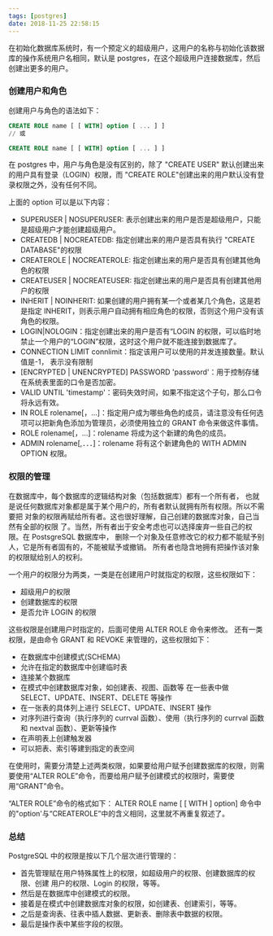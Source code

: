 ```yaml
---
tags: [postgres]
date: 2018-11-25 22:58:15
---
```


在初始化数据库系统时，有一个预定义的超级用户，这用户的名称与初始化该数据库的操作系统用户名相同，默认是 postgres，在这个超级用户连接数据库，然后创建出更多的用户。

### 创建用户和角色

创建用户与角色的语法如下：

```sql
CREATE ROLE name [ [ WITH] option [ ... ] ]
// 或

CREATE ROLE name [ [ WITH] option [ ... ] ]
```

在 postgres 中，用户与角色是没有区别的，除了 "CREATE USER" 默认创建出来的用户具有登录（LOGIN）权限，而 "CREATE ROLE"创建出来的用户默认没有登录权限之外，没有任何不同。

上面的 option 可以是以下内容：

- SUPERUSER | NOSUPERUSER: 表示创建出来的用户是否是超级用户，只能是超级用户才能创建超级用户。
- CREATEDB | NOCREATEDB: 指定创建出来的用户是否具有执行 "CREATE DATABASE"的权限
- CREATEROLE | NOCREATEROLE: 指定创建出来的用户是否具有创建其他角色的权限
- CREATEUSER | NOCREATEUSER: 指定创建出来的用户是否具有创建其他用户的权限
- INHERIT | NOINHERIT: 如果创建的用户拥有某一个或者某几个角色，这是若是指定 INHERIT，则表示用户自动拥有相应角色的权限，否则这个用户没有该角色的权限。
- LOGIN|NOLOGIN：指定创建出来的用户是否有“LOGIN 的权限，可以临时地禁止一个用户的“LOGIN”权限，这时这个用户就不能连接到数据库了。
- CONNECTION LIMIT connlimit：指定该用户可以使用的并发连接数量。默认值是-1， 表示没有限制
- [ENCRYPTED | UNENCRYPTED] PASSWORD 'password'：用于控制存储在系统表里面的口令是否加密。
- VALID UNTIL 'timestamp'：密码失效时间，如果不指定这个子句，那么口令将永远有效。
- IN ROLE rolename[，...]：指定用户成为哪些角色的成员，请注意没有任何选项可以把新角色添加为管理员，必须使用独立的 GRANT 命令来做这件事情。
- ROLE rolename[，...]：rolename 将成为这个新建的角色的成员。
- ADMIN rolename[,．．．]：rolename 将有这个新建角色的 WITH ADMIN OPTION 权限。

### 权限的管理

在数据库中，每个数据库的逻辑结构对象（包括数据库）都有一个所有者， 也就是说任何数据库对象都是属于某个用户的，所有者默认就拥有所有权限。所以不需要把 对象的权限再赋给所有者。这也很好理解，自己创建的数据库对象，自己当然有全部的权限 了。当然，所有者出于安全考虑也可以选择废弃一些自己的权限。在 PostsgreSQL 数据库中， 删除一个对象及任意修改它的权力都不能赋予别人，它是所有者固有的，不能被赋予或撤销。 所有者也隐含地拥有把操作该对象的权限赋给别人的权利。

一个用户的权限分为两类，一类是在创建用户时就指定的权限，这些权限如下：

- 超级用户的权限
- 创建数据库的权限
- 是否允许 LOGIN 的权限

这些权限是创建用户时指定的，后面可使用 ALTER ROLE 命令来修改。
还有一类权限，是由命令 GRANT 和 REVOKE 来管理的，这些权限如下：

- 在数据库中创建模式(SCHEMA)
- 允许在指定的数据库中创建临时表
- 连接某个数据库
- 在模式中创建数据库对象，如创建表、视图、函数等 在一些表中做 SELECT、UPDATE、INSERT、DELETE 等操作
- 在一张表的具体列上进行 SELECT、UPDATE、INSERT 操作
- 对序列进行查询（执行序列的 currval 函数）、使用（执行序列的 currval 函数和 nextval 函数）、更新等操作
- 在声明表上创建触发器
- 可以把表、索引等建到指定的表空间

在使用时，需要分清楚上述两类权限，如果要给用户赋予创建数据库的权限，则需要使用“ALTER ROLE”命令，而要给用户赋予创建模式的权限时，需要使用“GRANT”命令。

“ALTER ROLE”命令的格式如下：
ALTER ROLE name [ [ WITH ] option] 命令中的"option'与“CREATEROLE”中的含义相同，这里就不再重复叙述了。

### 总结

PostgreSQL 中的权限是按以下几个层次进行管理的：

- 首先管理赋在用户特殊属性上的权限，如超级用户的权限、创建数据库的权限、创建 用户的权限、Login 的权限，等等。
- 然后是在数据库中创建模式的权限。
- 接着是在模式中创建数据库对象的权限，如创建表、创建索引，等等。
- 之后是查询表、往表中插人数据、更新表、删除表中数据的权限。
- 最后是操作表中某些字段的权限。
